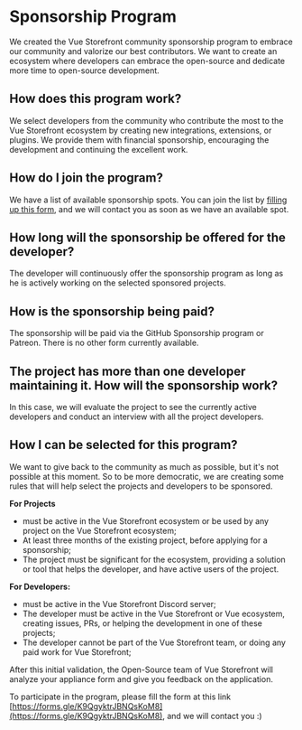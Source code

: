 # Sponsorship Program

We created the Vue Storefront community sponsorship program to embrace our community and valorize our best contributors. We want to create an ecosystem where developers can embrace the open-source and dedicate more time to open-source development.

## How does this program work?

We select developers from the community who contribute the most to the Vue Storefront ecosystem by creating new integrations, extensions, or plugins. We provide them with financial sponsorship, encouraging the development and continuing the excellent work.

## How do I join the program?

We have a list of available sponsorship spots. You can join the list by [filling up this form](https://forms.gle/K9QgyktrJBNQsKoM8), and we will contact you as soon as we have an available spot.

## How long will the sponsorship be offered for the developer?

The developer will continuously offer the sponsorship program as long as he is actively working on the selected sponsored projects.

## How is the sponsorship being paid?

The sponsorship will be paid via the GitHub Sponsorship program or Patreon. There is no other form currently available.

## The project has more than one developer maintaining it. How will the sponsorship work?

In this case, we will evaluate the project to see the currently active developers and conduct an interview with all the project developers.

## How I can be selected for this program?

We want to give back to the community as much as possible, but it's not possible at this moment. So to be more democratic, we are creating some rules that will help select the projects and developers to be sponsored.

**For Projects**

- must be active in the Vue Storefront ecosystem or be used by any project on the Vue Storefront ecosystem;
- At least three months of the existing project, before applying for a sponsorship;
- The project must be significant for the ecosystem, providing a solution or tool that helps the developer, and have active users of the project.

**For Developers:**

-  must be active in the Vue Storefront Discord server;
- The developer must be active in the Vue Storefront or Vue ecosystem, creating issues, PRs, or helping the development in one of these projects;
- The developer cannot be part of the Vue Storefront team, or doing any paid work for Vue Storefront;

After this initial validation, the Open-Source team of Vue Storefront will analyze your appliance form and give you feedback on the application.

To participate in the program, please fill the form at this link [https://forms.gle/K9QgyktrJBNQsKoM8](https://forms.gle/K9QgyktrJBNQsKoM8), and we will contact you :)
